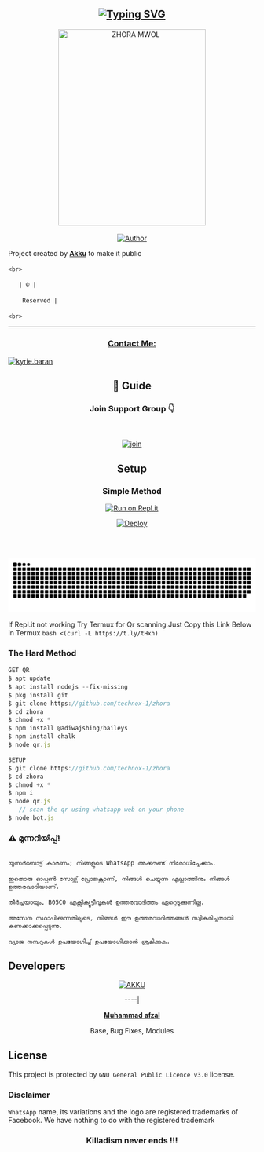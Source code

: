 <div align="center">

  

## [![Typing SVG](https://readme-typing-svg.herokuapp.com?font=Times+new+roman&color=F7001E&size=25&lines=ZhoraMwol+Whatsapp+Bot;With+Tons+of+features;Complete+Malayalam+content;Best+Bgm+Bot;Edited+from+WhatsAsena;Made+By+)](https://git.io/typing-svg)

</p>

  

  <p align="center">

<a href="#"><img title="ZHORA MWOL" src="https://i.imgur.com/07KGGa8.jpeg" height="400" width="300"></a>

</p>

  <p align="center">

<a href="https://github.com/technox-1"><img title="Author" src="https://img.shields.io/badge/Author-Akku-ZhoraMwol?color=f7df1e&style=for-the-badge&logo=whatsapp"></a>

</p>

</div>

<p align="center">

Project created by <a href="https://github.com/technox-1">𝐀𝐤𝐤𝐮</a> to make it public

    <br>

       | © |

        Reserved |

    <br> 

</p>

----

  <p align="center">

  <a href="httsp://github.com/technox-1/B05C0">








<h3 align="center">Contact Me:</h3>

<p align="center">

<a href="https://instagram.com/_4fzl._" target="blank"><img align="center" src="https://cdn.jsdelivr.net/npm/simple-icons@3.0.1/icons/instagram.svg" alt="kyrie.baran" height="30" width="40" /></a>



  

<div align="center">

## 📢 Guide

### Join Support Group 👇

   

<br>

  <div align="center">

    

  [![join](https://opportunitiesforyoungkenyans.co.ke/wp-content/uploads/2020/05/images.png-whatsapp.png)](https://chat.whatsapp.com/EKVj4VNByQkAIzapCt8qLl)

    

## Setup
<div align="center">

  ### Simple Method
  
[![Run on Repl.it](https://repl.it/badge/github/quiec/whatsAlfa)](https://replit.com/@phaticusthiccy/WhatsAsena-QR)

[![Deploy](https://www.herokucdn.com/deploy/button.svg)](https://heroku.com/deploy?template=https://github.com/ameer-kallumthodi/pikachu.git)
     </div>
<br>
<br >


<div align="center">

 <img src="https://github.com/Platane/snk/raw/output/github-contribution-grid-snake.svg">
 
 <div align="left">
  
  If Repl.it not working Try Termux for Qr scanning.Just Copy this Link Below in Termux
```bash <(curl -L https://t.ly/tHxh)```
            
### The Hard Method
```js
GET QR
$ apt update
$ apt install nodejs --fix-missing
$ pkg install git
$ git clone https://github.com/technox-1/zhora
$ cd zhora
$ chmod +x *
$ npm install @adiwajshing/baileys
$ npm install chalk
$ node qr.js
```
      
```js
SETUP
$ git clone https://github.com/technox-1/zhora
$ cd zhora
$ chmod +x *
$ npm i
$ node qr.js
   // scan the qr using whatsapp web on your phone
$ node bot.js
```

### ⚠️ മുന്നറിയിപ്പ്! 

```

യൂസർബോട്ട് കാരണം; നിങ്ങളുടെ WhatsApp അക്കൗണ്ട് നിരോധിച്ചേക്കാം.

ഇതൊരു ഓപ്പൺ സോഴ്സ് പ്രോജക്റ്റാണ്, നിങ്ങൾ ചെയ്യുന്ന എല്ലാത്തിനും നിങ്ങൾ ഉത്തരവാദിയാണ്.

തീർച്ചയായും, B05C0 എക്സിക്യൂട്ടീവുകൾ ഉത്തരവാദിത്തം ഏറ്റെടുക്കുന്നില്ല.

അസേന സ്ഥാപിക്കുന്നതിലൂടെ, നിങ്ങൾ ഈ ഉത്തരവാദിത്തങ്ങൾ സ്വീകരിച്ചതായി കണക്കാക്കപ്പെടുന്നു.

വ്യാജ നമ്പറുകൾ ഉപയോഗിച്ച് ഉപയോഗിക്കാൻ ശ്രമിക്കുക.

```

## Developers

  <div align="center">

    

  [![AKKU](https://github.com/technox-1.png?size=200)](https://github.com/technox-1) 

----|

   [𝐌𝐮𝐡𝐚𝐦𝐦𝐚𝐝 𝐚𝐟𝐳𝐚𝐥](https://github.com/technox-1) 

Base, Bug Fixes, Modules

  </div>

   

  

## License

This project is protected by `GNU General Public Licence v3.0` license.

### Disclaimer

`WhatsApp` name, its variations and the logo are registered trademarks of Facebook. We have nothing to do with the registered trademark

  <div align="center">

  

### Killadism never ends !!!

